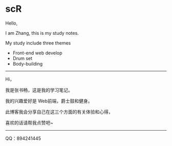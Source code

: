 # scR
Hello,

I am Zhang, this is my study notes.

My study include three themes

- Front-end web develop
- Drum set
- Body-building

****



Hi，

我是张书畅，这是我的学习笔记。

我的兴趣爱好是 Web前端，爵士鼓和健身。

此博客我会分享自己在这三个方面的有关体验和心得，

喜欢的话请帮我点赞吧~

****



QQ：894241445

